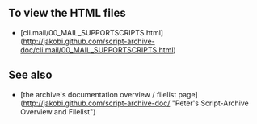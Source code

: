 To view the HTML files
----------------------

* [cli.mail/00_MAIL_SUPPORTSCRIPTS.html]
  (http://jakobi.github.com/script-archive-doc/cli.mail/00_MAIL_SUPPORTSCRIPTS.html)


See also
--------

* [the archive's documentation overview / filelist page]
  (http://jakobi.github.com/script-archive-doc/
  "Peter's Script-Archive Overview and Filelist")

